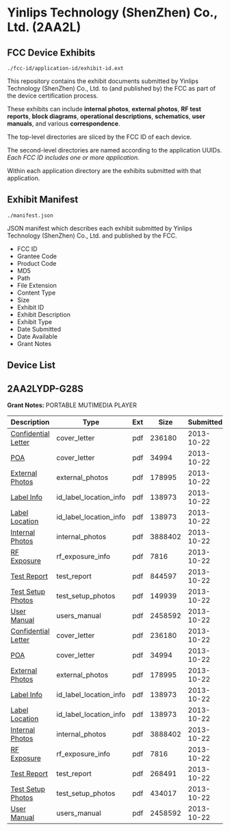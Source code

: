 # Yinlips Technology (ShenZhen) Co., Ltd. (2AA2L)
## FCC Device Exhibits

```
./fcc-id/application-id/exhibit-id.ext
```

This repository contains the exhibit documents submitted by Yinlips Technology (ShenZhen) Co., Ltd. to (and published by) the FCC as part of the device certification process.

These exhibits can include **internal photos**, **external photos**, **RF test reports**, **block diagrams**, **operational descriptions**, **schematics**, **user manuals**, and various **correspondence**.

The top-level directories are sliced by the FCC ID of each device.

The second-level directories are named according to the application UUIDs. *Each FCC ID includes one or more application.*

Within each application directory are the exhibits submitted with that application. 

## Exhibit Manifest

```
./manifest.json
```

JSON manifest which describes each exhibit submitted by Yinlips Technology (ShenZhen) Co., Ltd. and published by the FCC.

- FCC ID
- Grantee Code
- Product Code
- MD5
- Path
- File Extension
- Content Type
- Size
- Exhibit ID
- Exhibit Description
- Exhibit Type
- Date Submitted
- Date Available
- Grant Notes

## Device List
## 2AA2LYDP-G28S
**Grant Notes:** PORTABLE MUTIMEDIA PLAYER

| Description | Type | Ext | Size | Submitted | Available |
| ----------- | ---- | --- | ---- | --------- | --------- |
| [Confidential Letter](2AA2LYDP-G28S/1968ed749d5af69601368bbdbe881150/2098834.pdf) | cover_letter | pdf | 236180 | 2013-10-22 | 2013-10-22 |
| [POA](2AA2LYDP-G28S/1968ed749d5af69601368bbdbe881150/2098835.pdf) | cover_letter | pdf | 34994 | 2013-10-22 | 2013-10-22 |
| [External Photos](2AA2LYDP-G28S/1968ed749d5af69601368bbdbe881150/2098830.pdf) | external_photos | pdf | 178995 | 2013-10-22 | 2013-10-22 |
| [Label Info](2AA2LYDP-G28S/1968ed749d5af69601368bbdbe881150/2098832.pdf) | id_label_location_info | pdf | 138973 | 2013-10-22 | 2013-10-22 |
| [Label Location](2AA2LYDP-G28S/1968ed749d5af69601368bbdbe881150/2098833.pdf) | id_label_location_info | pdf | 138973 | 2013-10-22 | 2013-10-22 |
| [Internal Photos](2AA2LYDP-G28S/1968ed749d5af69601368bbdbe881150/2098831.pdf) | internal_photos | pdf | 3888402 | 2013-10-22 | 2013-10-22 |
| [RF Exposure](2AA2LYDP-G28S/1968ed749d5af69601368bbdbe881150/2098836.pdf) | rf_exposure_info | pdf | 7816 | 2013-10-22 | 2013-10-22 |
| [Test Report](2AA2LYDP-G28S/1968ed749d5af69601368bbdbe881150/2098837.pdf) | test_report | pdf | 844597 | 2013-10-22 | 2013-10-22 |
| [Test Setup Photos](2AA2LYDP-G28S/1968ed749d5af69601368bbdbe881150/2098838.pdf) | test_setup_photos | pdf | 149939 | 2013-10-22 | 2013-10-22 |
| [User Manual](2AA2LYDP-G28S/1968ed749d5af69601368bbdbe881150/2098839.pdf) | users_manual | pdf | 2458592 | 2013-10-22 | 2013-10-22 |
| [Confidential Letter](2AA2LYDP-G28S/c50715068f7341d7bc1f869e4835478b/2098834.pdf) | cover_letter | pdf | 236180 | 2013-10-22 | 2013-10-22 |
| [POA](2AA2LYDP-G28S/c50715068f7341d7bc1f869e4835478b/2098835.pdf) | cover_letter | pdf | 34994 | 2013-10-22 | 2013-10-22 |
| [External Photos](2AA2LYDP-G28S/c50715068f7341d7bc1f869e4835478b/2098830.pdf) | external_photos | pdf | 178995 | 2013-10-22 | 2013-10-22 |
| [Label Info](2AA2LYDP-G28S/c50715068f7341d7bc1f869e4835478b/2098832.pdf) | id_label_location_info | pdf | 138973 | 2013-10-22 | 2013-10-22 |
| [Label Location](2AA2LYDP-G28S/c50715068f7341d7bc1f869e4835478b/2098833.pdf) | id_label_location_info | pdf | 138973 | 2013-10-22 | 2013-10-22 |
| [Internal Photos](2AA2LYDP-G28S/c50715068f7341d7bc1f869e4835478b/2098831.pdf) | internal_photos | pdf | 3888402 | 2013-10-22 | 2013-10-22 |
| [RF Exposure](2AA2LYDP-G28S/c50715068f7341d7bc1f869e4835478b/2098836.pdf) | rf_exposure_info | pdf | 7816 | 2013-10-22 | 2013-10-22 |
| [Test Report](2AA2LYDP-G28S/c50715068f7341d7bc1f869e4835478b/2098862.pdf) | test_report | pdf | 268491 | 2013-10-22 | 2013-10-22 |
| [Test Setup Photos](2AA2LYDP-G28S/c50715068f7341d7bc1f869e4835478b/2098863.pdf) | test_setup_photos | pdf | 434017 | 2013-10-22 | 2013-10-22 |
| [User Manual](2AA2LYDP-G28S/c50715068f7341d7bc1f869e4835478b/2098839.pdf) | users_manual | pdf | 2458592 | 2013-10-22 | 2013-10-22 |
